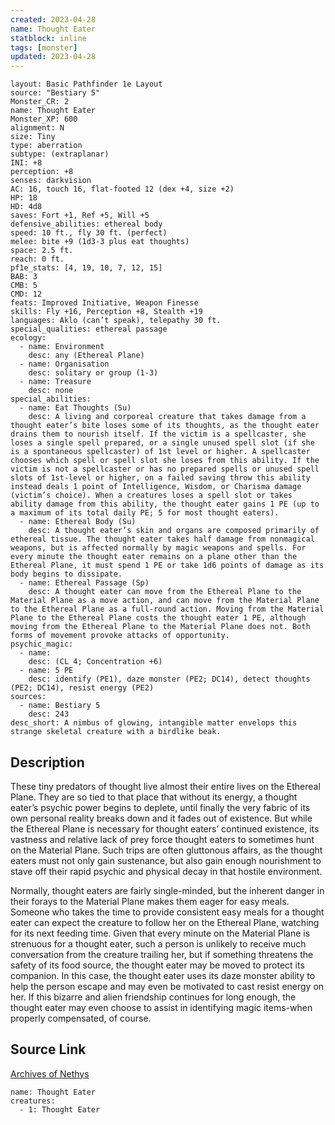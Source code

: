 ```yaml
---
created: 2023-04-28
name: Thought Eater
statblock: inline
tags: [monster]
updated: 2023-04-28
---
```

```statblock
layout: Basic Pathfinder 1e Layout
source: "Bestiary 5"
Monster_CR: 2
name: Thought Eater
Monster_XP: 600
alignment: N
size: Tiny
type: aberration
subtype: (extraplanar)
INI: +8
perception: +8
senses: darkvision
AC: 16, touch 16, flat-footed 12 (dex +4, size +2)
HP: 18
HD: 4d8
saves: Fort +1, Ref +5, Will +5
defensive_abilities: ethereal body
speed: 10 ft., fly 30 ft. (perfect)
melee: bite +9 (1d3-3 plus eat thoughts)
space: 2.5 ft.
reach: 0 ft.
pf1e_stats: [4, 19, 10, 7, 12, 15]
BAB: 3
CMB: 5
CMD: 12
feats: Improved Initiative, Weapon Finesse
skills: Fly +16, Perception +8, Stealth +19
languages: Aklo (can’t speak), telepathy 30 ft.
special_qualities: ethereal passage
ecology:
  - name: Environment
    desc: any (Ethereal Plane)
  - name: Organisation
    desc: solitary or group (1-3)
  - name: Treasure
    desc: none
special_abilities:
  - name: Eat Thoughts (Su)
    desc: A living and corporeal creature that takes damage from a thought eater’s bite loses some of its thoughts, as the thought eater drains them to nourish itself. If the victim is a spellcaster, she loses a single spell prepared, or a single unused spell slot (if she is a spontaneous spellcaster) of 1st level or higher. A spellcaster chooses which spell or spell slot she loses from this ability. If the victim is not a spellcaster or has no prepared spells or unused spell slots of 1st-level or higher, on a failed saving throw this ability instead deals 1 point of Intelligence, Wisdom, or Charisma damage (victim’s choice). When a creatures loses a spell slot or takes ability damage from this ability, the thought eater gains 1 PE (up to a maximum of its total daily PE; 5 for most thought eaters).
  - name: Ethereal Body (Su)
    desc: A thought eater’s skin and organs are composed primarily of ethereal tissue. The thought eater takes half damage from nonmagical weapons, but is affected normally by magic weapons and spells. For every minute the thought eater remains on a plane other than the Ethereal Plane, it must spend 1 PE or take 1d6 points of damage as its body begins to dissipate.
  - name: Ethereal Passage (Sp)
    desc: A thought eater can move from the Ethereal Plane to the Material Plane as a move action, and can move from the Material Plane to the Ethereal Plane as a full-round action. Moving from the Material Plane to the Ethereal Plane costs the thought eater 1 PE, although moving from the Ethereal Plane to the Material Plane does not. Both forms of movement provoke attacks of opportunity.
psychic_magic:
  - name:
    desc: (CL 4; Concentration +6)
  - name: 5 PE
    desc: identify (PE1), daze monster (PE2; DC14), detect thoughts (PE2; DC14), resist energy (PE2)
sources:
  - name: Bestiary 5
    desc: 243
desc_short: A nimbus of glowing, intangible matter envelops this strange skeletal creature with a birdlike beak.
```
## Description
These tiny predators of thought live almost their entire lives on the Ethereal Plane. They are so tied to that place that without its energy, a thought eater’s psychic power begins to deplete, until finally the very fabric of its own personal reality breaks down and it fades out of existence. But while the Ethereal Plane is necessary for thought eaters’ continued existence, its vastness and relative lack of prey force thought eaters to sometimes hunt on the Material Plane. Such trips are often gluttonous affairs, as the thought eaters must not only gain sustenance, but also gain enough nourishment to stave off their rapid psychic and physical decay in that hostile environment.

 Normally, thought eaters are fairly single-minded, but the inherent danger in their forays to the Material Plane makes them eager for easy meals. Someone who takes the time to provide consistent easy meals for a thought eater can expect the creature to follow her on the Ethereal Plane, watching for its next feeding time. Given that every minute on the Material Plane is strenuous for a thought eater, such a person is unlikely to receive much conversation from the creature trailing her, but if something threatens the safety of its food source, the thought eater may be moved to protect its companion. In this case, the thought eater uses its daze monster ability to help the person escape and may even be motivated to cast resist energy on her. If this bizarre and alien friendship continues for long enough, the thought eater may even choose to assist in identifying magic items-when properly compensated, of course.
## Source Link
[Archives of Nethys](https://aonprd.com/MonsterDisplay.aspx?ItemName=Thought%20Eater)
```encounter-table
name: Thought Eater
creatures:
  - 1: Thought Eater
```
